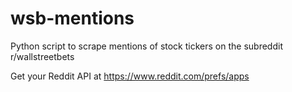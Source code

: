 # wsb-mentions
Python script to scrape mentions of stock tickers on the subreddit r/wallstreetbets

Get your Reddit API at https://www.reddit.com/prefs/apps
